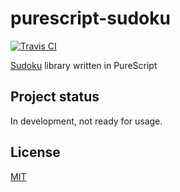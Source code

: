 # purescript-sudoku

[![Travis CI](https://travis-ci.org/sanrokugomaato/purescript-sudoku.svg?branch=master)](https://travis-ci.org/sanrokugomaato/purescript-sudoku)

[Sudoku](https://en.wikipedia.org/wiki/Sudoku) library written in PureScript

## Project status

In development, not ready for usage.

## License

[MIT](LICENSE)
